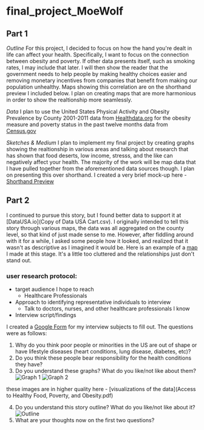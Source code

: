 # final_project_MoeWolf

## Part 1

_Outline_ For this project, I decided to focus on how the hand you're dealt in life can affect your health. Specifically, I want to focus on the connection between obesity and poverty. If other data presents itself, such as smoking rates, I may include that later. I will then show the reader that the government needs to help people by making healthy choices easier and removing monetary incentives from companies that benefit from making our population unhealthy. Maps showing this correlation are on the shorthand preview I included below. I plan on creating maps that are more harmonious in order to show the realtionship more seamlessly. 

 _Data_ I plan to use the United States Physical Activity and Obesity Prevalence by County 2001-2011 data from [Healthdata.org](http://ghdx.healthdata.org/record/ihme-data/united-states-physical-activity-and-obesity-prevalence-county-2001-2011) for the obesity measure and poverty status in the past twelve months data from [Census.gov](https://factfinder.census.gov/faces/nav/jsf/pages/download_center.xhtml)

_Sketches & Medium_ I plan to implement my final project by creating graphs showing the realtionship in various areas and talking about research that has shown that food deserts, low income, stresss, and the like can negatively affect your health. The majority of the work will be map data that I have pulled together from the aforementioned data sources though. I plan on presenting this over shorthand. I created a very brief mock-up here - [Shorthand Preview](https://preview.shorthand.com/7rNvL5A4Mob1zrmf)

## Part 2

I continued to pursue this story, but I found better data to support it at [DataUSA.io](Copy of Data USA Cart.csv). 
I originally intended to tell this story through various maps, the data was all aggregated on the county level, so that kind of just made sense to me. However, after fiddling around with it for a while, I asked some people how it looked, and realized that it wasn't as descriptive as I imagined it would be. Here is an example of a [map](Map.pdf) I made at this stage. It's a little too cluttered and the relationships just don't stand out. 

### user research protocol: 
* target audience I hope to reach
  * Healthcare Professionals
* Approach to identifying representative individuals to interview
  * Talk to doctors, nurses, and other healthcare professionals I know
* Interview script/findings

I created a [Google Form](https://forms.gle/G5bwPHUaoP8Z5A6QA) for my interview subjects to fill out. The questions were as follows:
1. Why do you think poor people or minorities in the US are out of shape or have lifestyle diseases (heart conditions, lung disease, diabetes, etc)?
2. Do you think these people bear responsibility for the health conditions they have?
3. Do you understand these graphs? What do you like/not like about them? ![Graph 1](https://lh6.googleusercontent.com/Faitze2aC7zlBoVQlVbE4PVAimNXOkAuE3VW-aN1cKZKPUhy6RUxOFM1BFoj7uW1aOkqy5wpUo7rKJGn2hntimSpP9wBVakjlRTMGuJSr85LfpVmFbihIu_I8RkS=w740) ![Graph 2](https://lh6.googleusercontent.com/JO7M5ew4ayTqA2zKxydSdv3Gyu_LKwYX26M4nZy0Jb9EAFvzTM00s2LFW0mkHyfn6MMShJmmKdkBcfjdYYmIzYMt2T90bSp6rhmkHa91EGMH9BbAif2KAJDyRAef=w740)

these images are in higher quality here - [visualizations of the data](Access to Healthy Food, Poverty, and Obesity.pdf)

4. Do you understand this story outline? What do you like/not like about it? ![Outline](https://lh4.googleusercontent.com/BGuJDlgc_ZDQpaTMKBvyAic2i-ADcvVTgd_OifV_IMlDJT6PZRO2ctjv6E1z1SsnEQurCESoHo9h08jwfBCP9NIqrdfySTKLUGoQhrU3AbKfZ5F15_rMdGMIDkrQ=w740)
5. What are your thoughts now on the first two questions?
